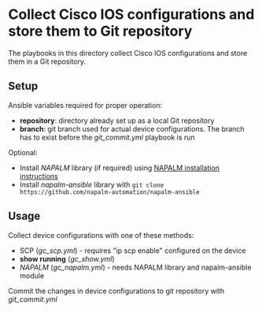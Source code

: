 # Collect Cisco IOS configurations and store them to Git repository

The playbooks in this directory collect Cisco IOS configurations
and store them in a Git repository.

## Setup

Ansible variables required for proper operation:

* **repository**: directory already set up as a local Git repository
* **branch**: git branch used for actual device configurations. The branch has to exist before the *git_commit.yml* playbook is run

Optional:
* Install *NAPALM* library (if required) using [NAPALM installation instructions](https://napalm.readthedocs.io/en/latest/installation/index.html)
* Install *napalm-ansible* library with ```git clone https://github.com/napalm-automation/napalm-ansible```

## Usage

Collect device configurations with one of these methods:

* SCP (*gc_scp.yml*) - requires "ip scp enable" configured on the device
* **show running** (*gc_show.yml*)
* *NAPALM* (*gc_napalm.yml*) - needs NAPALM library and napalm-ansible module

Commit the changes in device configurations to git repository with *git_commit.yml*